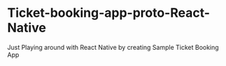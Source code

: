 # Ticket-booking-app-proto-React-Native
Just Playing around with React Native by creating Sample Ticket Booking App
